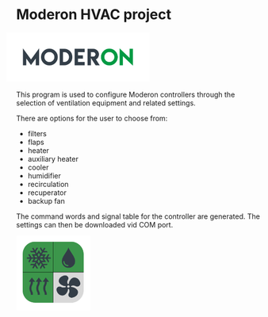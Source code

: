 # Moderon HVAC project
<img src="imgs/logo_moderon.png" alt="Moderon_logo" style="height:100px; margin-left:-20px">  

This program is used to configure Moderon controllers through the selection of ventilation equipment and related settings.

There are options for the user to choose from:

- filters
- flaps
- heater
- auxiliary heater
- cooler
- humidifier
- recirculation
- recuperator
- backup fan

The command words and signal table for the controller are generated. The settings can then be downloaded vid COM port.

<img src="imgs/logo_HVAC.png" alt="HVAC_logo" style="height:150px">

